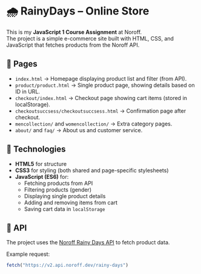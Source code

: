 # 🌧️ RainyDays – Online Store

This is my **JavaScript 1 Course Assignment** at Noroff.  
The project is a simple e-commerce site built with HTML, CSS, and JavaScript that fetches products from the Noroff API.

## 📌 Pages

- `index.html` → Homepage displaying product list and filter (from API).
- `product/product.html` → Single product page, showing details based on ID in URL.
- `checkout/index.html` → Checkout page showing cart items (stored in localStorage).
- `checkoutsuccsess/checkoutsuccsess.html` → Confirmation page after checkout.
- `mencollection/` and `womencollection/` → Extra category pages.
- `about/` and `faq/` → About us and customer service.

## 🚀 Technologies

- **HTML5** for structure  
- **CSS3** for styling (both shared and page-specific stylesheets)  
- **JavaScript (ES6)** for:
  - Fetching products from API
  - Filtering products (gender)
  - Displaying single product details
  - Adding and removing items from cart
  - Saving cart data in `localStorage`

## 🔗 API

The project uses the [Noroff Rainy Days API](https://v2.api.noroff.dev/rainy-days) to fetch product data.

Example request:
```js
fetch("https://v2.api.noroff.dev/rainy-days")
